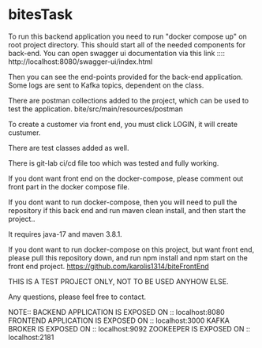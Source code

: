 # bitesTask

To run this backend application you need to run "docker compose up" on root project directory.
This should start all of the needed components for back-end.
You can open swagger ui documentation via this link ::::
      http://localhost:8080/swagger-ui/index.html

Then you can see the end-points provided for the back-end application.
Some logs are sent to Kafka topics, dependent on the class.


There are postman collections added to the project, which can be used to test the application.
bite/src/main/resources/postman

To create a customer via front end, you must click LOGIN, it will create custumer.

There are test classes added as well.


There is git-lab ci/cd file too which was tested and fully working.

If you dont want front end on the docker-compose, please comment out front part in the docker compose file.

If you dont want to run docker-compose, then you will need to pull the repository if this back end and run maven clean install, and then start the project..

It requires java-17 and maven 3.8.1.

If you dont want to run docker-compose on this project, but want front end, please pull this repository down, and run npm install and npm start on the front end project.
https://github.com/karolis1314/biteFrontEnd

THIS IS A TEST PROJECT ONLY, NOT TO BE USED ANYHOW ELSE.

Any questions, please feel free to contact.


NOTE::
BACKEND APPLICATION IS EXPOSED ON :: localhost:8080
FRONTEND APPLICATION IS EXPOSED ON :: localhost:3000
KAFKA BROKER IS EXPOSED ON :: localhost:9092
ZOOKEEPER IS EXPOSED ON :: localhost:2181
